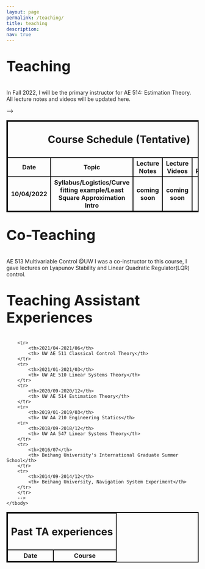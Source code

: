 ```yaml
---
layout: page
permalink: /teaching/
title: teaching
description: 
nav: true
---
```

<p style="font-size:28pt"><b>Teaching</b></p>

In Fall 2022, I will be the primary instructor for AE 514: Estimation Theory. All lecture notes and videos will be updated here.


<style>
table, th, td {
  border:2px solid black;
}
</style>


<table style="width:100%">
       <thead>
        <tr>
            <th colspan="5"> <p style="font-size:20pt"> Course Schedule (Tentative)</p></th>
        </tr>
    </thead>
    <tbody>
        <tr>
            <th>Date</th>
            <th>Topic</th>
            <th>Lecture Notes</th>
            <th>Lecture Videos</th>
            <th>Extra Resources</th>
        </tr>
        <tr>
            <th>10/04/2022</th>
            <th>Syllabus/Logistics/Curve fitting example/Least Square Approximation Intro </th>
            <th>coming soon</th>
            <th>coming soon</th>
            <th>coming soon</th>
        </tr>
        </tr>
        -->
    </tbody>
</table>

<p style="font-size:28pt"><b>Co-Teaching</b></p>
AE 513 Multivariable Control @UW 
I was a co-instructor to this course, I gave lectures on Lyapunov Stability and Linear Quadratic Regulator(LQR) control. 


<p style="font-size:28pt"><b>Teaching Assistant Experiences</b></p>

<style>
table, th, td {
  border:2px solid black;
}
</style>


<table style="width:100%">
    <thead>
        <tr>
            <th colspan="2"> <p style="font-size:20pt"> Past TA experiences </p></th>
        </tr>
    </thead>
    <tbody>
        <tr>
            <th>Date</th>
            <th>Course</th>
        </tr>
        
        <tr>
            <th>2021/04-2021/06</th>
            <th> UW AE 511 Classical Control Theory</th>
        </tr>
        <tr>
            <th>2021/01-2021/03</th>
            <th> UW AE 510 Linear Systems Theory</th>
        </tr>
        <tr>
            <th>2020/09-2020/12</th>
            <th> UW AE 514 Estimation Theory</th>
        </tr>
        <tr>
            <th>2019/01-2019/03</th>
            <th> UW AA 210 Engineering Statics</th>
        <tr>
            <th>2018/09-2018/12</th>
            <th> UW AA 547 Linear Systems Theory</th>
        </tr>
        <tr>
            <th>2016/07</th>
            <th> Beihang University's International Graduate Summer School</th>
        </tr>
        <tr>
            <th>2014/09-2014/12</th>
            <th> Beihang University, Navigation System Experiment</th>
        </tr>
        </tr>
        -->
    </tbody>
</table>